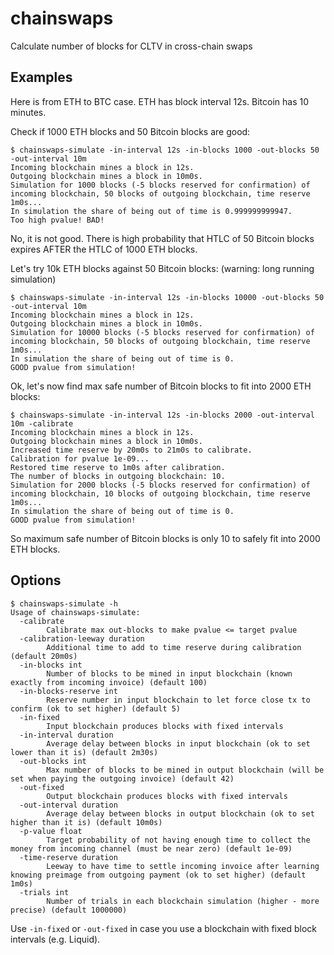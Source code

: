 # chainswaps
Calculate number of blocks for CLTV in cross-chain swaps

## Examples

Here is from ETH to BTC case. ETH has block interval 12s. Bitcoin has 10 minutes.

Check if 1000 ETH blocks and 50 Bitcoin blocks are good:

```
$ chainswaps-simulate -in-interval 12s -in-blocks 1000 -out-blocks 50 -out-interval 10m
Incoming blockchain mines a block in 12s.
Outgoing blockchain mines a block in 10m0s.
Simulation for 1000 blocks (-5 blocks reserved for confirmation) of incoming blockchain, 50 blocks of outgoing blockchain, time reserve 1m0s...
In simulation the share of being out of time is 0.999999999947.
Too high pvalue! BAD!
```

No, it is not good. There is high probability that HTLC of 50 Bitcoin blocks
expires AFTER the HTLC of 1000 ETH blocks.

Let's try 10k ETH blocks against 50 Bitcoin blocks:
(warning: long running simulation)

```
$ chainswaps-simulate -in-interval 12s -in-blocks 10000 -out-blocks 50 -out-interval 10m
Incoming blockchain mines a block in 12s.
Outgoing blockchain mines a block in 10m0s.
Simulation for 10000 blocks (-5 blocks reserved for confirmation) of incoming blockchain, 50 blocks of outgoing blockchain, time reserve 1m0s...
In simulation the share of being out of time is 0.
GOOD pvalue from simulation!
```

Ok, let's now find max safe number of Bitcoin blocks to fit into 2000 ETH blocks:

```
$ chainswaps-simulate -in-interval 12s -in-blocks 2000 -out-interval 10m -calibrate
Incoming blockchain mines a block in 12s.
Outgoing blockchain mines a block in 10m0s.
Increased time reserve by 20m0s to 21m0s to calibrate.
Calibration for pvalue 1e-09...
Restored time reserve to 1m0s after calibration.
The number of blocks in outgoing blockchain: 10.
Simulation for 2000 blocks (-5 blocks reserved for confirmation) of incoming blockchain, 10 blocks of outgoing blockchain, time reserve 1m0s...
In simulation the share of being out of time is 0.
GOOD pvalue from simulation!
```

So maximum safe number of Bitcoin blocks is only 10 to safely fit into 2000 ETH blocks.

## Options

```
$ chainswaps-simulate -h
Usage of chainswaps-simulate:
  -calibrate
        Calibrate max out-blocks to make pvalue <= target pvalue
  -calibration-leeway duration
        Additional time to add to time reserve during calibration (default 20m0s)
  -in-blocks int
        Number of blocks to be mined in input blockchain (known exactly from incoming invoice) (default 100)
  -in-blocks-reserve int
        Reserve number in input blockchain to let force close tx to confirm (ok to set higher) (default 5)
  -in-fixed
        Input blockchain produces blocks with fixed intervals
  -in-interval duration
        Average delay between blocks in input blockchain (ok to set lower than it is) (default 2m30s)
  -out-blocks int
        Max number of blocks to be mined in output blockchain (will be set when paying the outgoing invoice) (default 42)
  -out-fixed
        Output blockchain produces blocks with fixed intervals
  -out-interval duration
        Average delay between blocks in output blockchain (ok to set higher than it is) (default 10m0s)
  -p-value float
        Target probability of not having enough time to collect the money from incoming channel (must be near zero) (default 1e-09)
  -time-reserve duration
        Leeway to have time to settle incoming invoice after learning knowing preimage from outgoing payment (ok to set higher) (default 1m0s)
  -trials int
        Number of trials in each blockchain simulation (higher - more precise) (default 1000000)
```

Use `-in-fixed` or `-out-fixed` in case you use a blockchain with fixed block intervals (e.g. Liquid).
